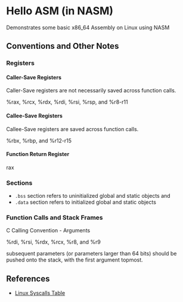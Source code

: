 # Hello ASM (in NASM)

Demonstrates some basic x86_64 Assembly on Linux using NASM

## Conventions and Other Notes

### Registers

#### Caller-Save Registers

Caller-Save registers are not necessarily saved across function calls.

%rax, %rcx, %rdx, %rdi, %rsi, %rsp, and %r8-r11

#### Callee-Save Registers

Callee-Save registers are saved across function calls.

%rbx, %rbp, and %r12-r15

#### Function Return Register

rax

### Sections

- `.bss` section refers to uninitialized global and static objects and
- `.data` section refers to initialized global and static objects

### Function Calls and Stack Frames

C Calling Convention - Arguments

%rdi, %rsi, %rdx, %rcx, %r8, and %r9

subsequent parameters (or parameters larger than 64 bits) should be pushed onto the stack,
with the first argument topmost.

## References

- [Linux Syscalls Table](https://blog.rchapman.org/posts/Linux_System_Call_Table_for_x86_64/)
